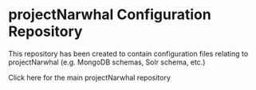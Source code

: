 # projectNarwhal Configuration Repository

This repository has been created to contain configuration files relating to projectNarwhal (e.g. MongoDB schemas, Solr schema, etc.)

Click here for the main projectNarwhal repository
